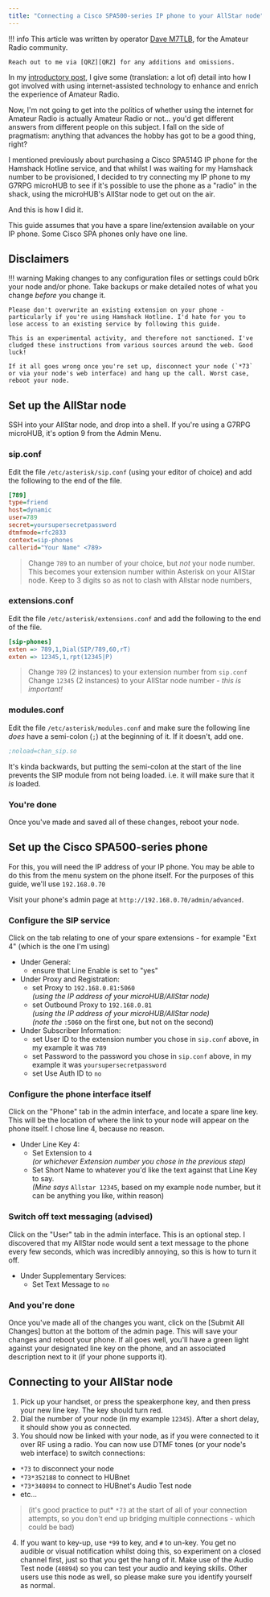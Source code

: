 ```yaml
---
title: "Connecting a Cisco SPA500-series IP phone to your AllStar node"
---
```


!!! info
    This article was written by operator [Dave M7TLB][QRZ], for the Amateur Radio community.

    Reach out to me via [QRZ][QRZ] for any additions and omissions.

[QRZ]: https://qrz.com/db/M7TLB

In my [introductory post](to_radio_or_not_to_radio.md), I give some (translation: a lot of) detail into how I got involved with using internet-assisted technology to enhance and enrich the experience of Amateur Radio.

Now, I'm not going to get into the politics of whether using the internet for Amateur Radio is actually Amateur Radio or not... you'd get different answers from different people on this subject. I fall on the side of pragmatism: anything that advances the hobby has got to be a good thing, right?

I mentioned previously about purchasing a Cisco SPA514G IP phone for the Hamshack Hotline service, and that whilst I was waiting for my Hamshack number to be provisioned, I decided to try connecting my IP phone to my G7RPG microHUB to see if it's possible to use the phone as a "radio" in the shack, using the microHUB's AllStar node to get out on the air.

And this is how I did it.

This guide assumes that you have a spare line/extension available on your IP phone. Some Cisco SPA phones only have one line.

## Disclaimers

!!! warning
    Making changes to any configuration files or settings could b0rk your node and/or phone. Take backups or make detailed notes of what you change *before* you change it.

    Please don't overwrite an existing extension on your phone - particularly if you're using Hamshack Hotline. I'd hate for you to lose access to an existing service by following this guide.

    This is an experimental activity, and therefore not sanctioned. I've cludged these instructions from various sources around the web. Good luck!

    If it all goes wrong once you're set up, disconnect your node (`*73` or via your node's web interface) and hang up the call. Worst case, reboot your node.

## Set up the AllStar node

SSH into your AllStar node, and drop into a shell. If you're using a G7RPG microHUB, it's option 9 from the Admin Menu.

### sip.conf

Edit the file `/etc/asterisk/sip.conf` (using your editor of choice) and add the following to the end of the file.

```ini
[789]
type=friend
host=dynamic
user=789
secret=yoursupersecretpassword
dtmfmode=rfc2833
context=sip-phones
callerid="Your Name" <789>
```

> Change `789` to an number of your choice, but *not* your node number.  This becomes your extension number within Asterisk on your AllStar node.  Keep to 3 digits so as not to clash with Allstar node numbers,

### extensions.conf

Edit the file `/etc/asterisk/extensions.conf` and add the following to the end of the file.

```ini
[sip-phones]
exten => 789,1,Dial(SIP/789,60,rT)
exten => 12345,1,rpt(12345|P)
```

> Change `789` (2 instances) to your extension number from `sip.conf`\
> Change `12345` (2 instances) to your AllStar node number - *this is important!*

### modules.conf

Edit the file `/etc/asterisk/modules.conf` and make sure the following line *does* have a semi-colon (`;`) at the beginning of it. If it doesn't, add one.

```ini
;noload=chan_sip.so
```

It's kinda backwards, but putting the semi-colon at the start of the line prevents the SIP module from not being loaded. i.e. it will make sure that it *is* loaded.

### You're done

Once you've made and saved all of these changes, reboot your node.

## Set up the Cisco SPA500-series phone

For this, you will need the IP address of your IP phone. You may be able to do this from the menu system on the phone itself. For the purposes of this guide, we'll use `192.168.0.70`

Visit your phone's admin page at `http://192.168.0.70/admin/advanced`.

### Configure the SIP service

Click on the tab relating to one of your spare extensions - for example "Ext 4" (which is the one I'm using)

* Under General:
  * ensure that Line Enable is set to "yes"
* Under Proxy and Registration:
  * set Proxy to `192.168.0.81:5060`\
    *(using the IP address of your microHUB/AllStar node)*
  * set Outbound Proxy to `192.168.0.81`\
    *(using the IP address of your microHUB/AllStar node)*\
    *(note the* `:5060` on the first one, but not on the second)
* Under Subscriber Information:
  * set User ID to the extension number you chose in `sip.conf` above, in my example it was `789`
  * set Password to the password you chose in `sip.conf` above, in my example it was `yoursupersecretpassword`
  * set Use Auth ID to `no`

### Configure the phone interface itself

Click on the "Phone" tab in the admin interface, and locate a spare line key. This will be the location of where the link to your node will appear on the phone itself. I chose line 4, because no reason.

* Under Line Key 4:
  * Set Extension to `4`\
    *(or whichever Extension number you chose in the previous step)*
  * Set Short Name to whatever you'd like the text against that Line Key to say.\
    *(Mine says* `Allstar 12345`, based on my example node number, but it can be anything you like, within reason)

### Switch off text messaging (advised)

Click on the "User" tab in the admin interface. This is an optional step. I discovered that my AllStar node would sent a text message to the phone every few seconds, which was incredibly annoying, so this is how to turn it off.

* Under Supplementary Services:
  * Set Text Message to `no`

### And you're done

Once you've made all of the changes you want, click on the [Submit All Changes] button at the bottom of the admin page. This will save your changes and reboot your phone. If all goes well, you'll have a green light against your designated line key on the phone, and an associated description next to it (if your phone supports it).

## Connecting to your AllStar node

1. Pick up your handset, or press the speakerphone key, and then press your new line key. The key should turn red.
2. Dial the number of your node (in my example `12345`). After a short delay, it should show you as connected.
3. You should now be linked with your node, as if you were connected to it over RF using a radio.  You can now use DTMF tones (or your node's web interface) to switch connections:

  * `*73` to disconnect your node
  * `*73*352188` to connect to HUBnet
  * `*73*340894` to connect to HUBnet's Audio Test node
  * etc...

  > (it's good practice to put* `*73` at the start of all of your connection attempts, so you don't end up bridging multiple connections - which could be bad)

4. If you want to key-up, use `*99` to key, and `#` to un-key. You get no audible or visual notification whilst doing this, so experiment on a closed channel first, just so that you get the hang of it. Make use of the Audio Test node (`40894`) so you can test your audio and keying skills. Other users use this node as well, so please make sure you identify yourself as normal.
